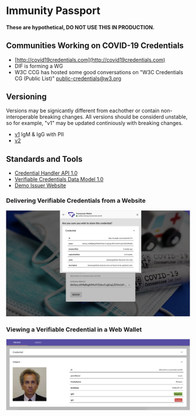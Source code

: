 # Immunity Passport

#### These are hypothetical, DO NOT USE THIS IN PRODUCTION.

## Communities Working on COVID-19 Credentials

- [http://covid19credentials.com](http://covid19credentials.com)
- DIF is forming a WG
- W3C CCG has hosted some good conversations on "W3C Credentials CG (Public List)" <public-credentials@w3.org>

## Versioning

Versions may be signicantly different from eachother or contain non-interoperable breaking changes. All versions should be considerd unstable, so for example, "v1" may be updated continiously with breaking changes.

- [v1](./v1) IgM & IgG with PII
- [v2](./v2)

## Standards and Tools

- [Credential Handler API 1.0](https://w3c-ccg.github.io/credential-handler-api/)
- [Verifiable Credentials Data Model 1.0](https://www.w3.org/TR/vc-data-model/)
- [Demo Issuer Website](https://github.com/decentralized-identity/c19-vc.com)

### Delivering Verifiable Credentials from a Website

<img src="./preview-2.png"/>

### Viewing a Verifiable Credential in a Web Wallet

<img src="./preview-1.png"/>
